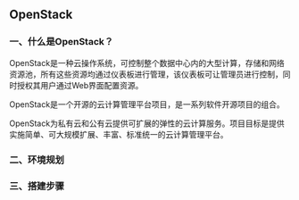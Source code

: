 ## OpenStack

### 一、什么是OpenStack？

​		OpenStack是一种云操作系统，可控制整个数据中心内的大型计算，存储和网络资源池，所有这些资源均通过仪表板进行管理，该仪表板可让管理员进行控制，同时授权其用户通过Web界面配置资源。

​		OpenStack是一个开源的云计算管理平台项目，是一系列软件开源项目的组合。

​		OpenStack为私有云和公有云提供可扩展的弹性的云计算服务。项目目标是提供实施简单、可大规模扩展、丰富、标准统一的云计算管理平台。

### 二、环境规划

### 三、搭建步骤
